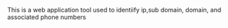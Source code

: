 This is a web application tool used to identiify ip,sub domain, domain, and associated phone numbers
